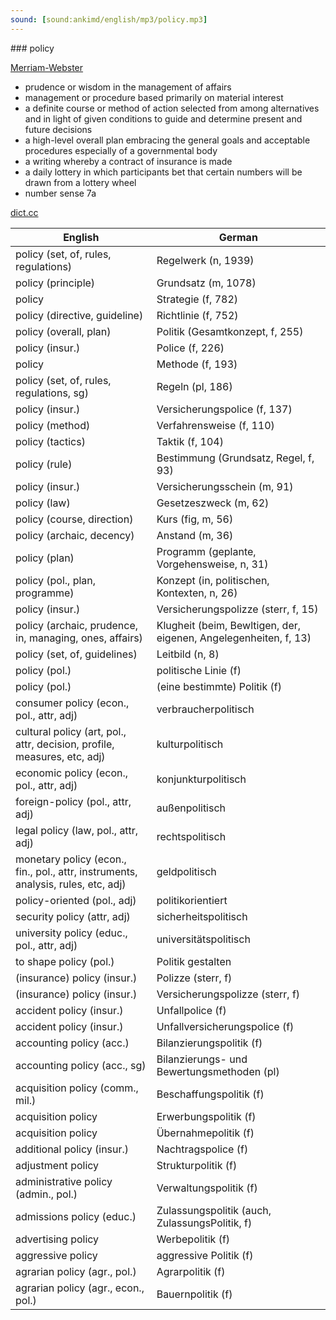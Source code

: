```yaml
---
sound: [sound:ankimd/english/mp3/policy.mp3]
---
```


\### policy

[Merriam-Webster](https://www.merriam-webster.com/dictionary/policy)

- prudence or wisdom in the management of affairs
- management or procedure based primarily on material interest
- a definite course or method of action selected from among alternatives and in light of given conditions to guide and determine present and future decisions
- a high-level overall plan embracing the general goals and acceptable procedures especially of a governmental body
- a writing whereby a contract of insurance is made
- a daily lottery in which participants bet that certain numbers will be drawn from a lottery wheel
- number sense 7a

[dict.cc](https://www.dict.cc/policy)

| English        | German       |
| -------------- | ------------ |
| policy (set, of, rules, regulations) | Regelwerk (n, 1939) |
| policy (principle) | Grundsatz (m, 1078) |
| policy | Strategie (f, 782) |
| policy (directive, guideline) | Richtlinie (f, 752) |
| policy (overall, plan) | Politik (Gesamtkonzept, f, 255) |
| policy (insur.) | Police (f, 226) |
| policy | Methode (f, 193) |
| policy (set, of, rules, regulations, sg) | Regeln (pl, 186) |
| policy (insur.) | Versicherungspolice (f, 137) |
| policy (method) | Verfahrensweise (f, 110) |
| policy (tactics) | Taktik (f, 104) |
| policy (rule) | Bestimmung (Grundsatz, Regel, f, 93) |
| policy (insur.) | Versicherungsschein (m, 91) |
| policy (law) | Gesetzeszweck (m, 62) |
| policy (course, direction) | Kurs (fig, m, 56) |
| policy (archaic, decency) | Anstand (m, 36) |
| policy (plan) | Programm (geplante, Vorgehensweise, n, 31) |
| policy (pol., plan, programme) | Konzept (in, politischen, Kontexten, n, 26) |
| policy (insur.) | Versicherungspolizze (sterr, f, 15) |
| policy (archaic, prudence, in, managing, ones, affairs) | Klugheit (beim, Bewltigen, der, eigenen, Angelegenheiten, f, 13) |
| policy (set, of, guidelines) | Leitbild (n, 8) |
| policy (pol.) | politische Linie (f) |
| policy (pol.) | (eine bestimmte) Politik (f) |
| consumer policy (econ., pol., attr, adj) | verbraucherpolitisch |
| cultural policy (art, pol., attr, decision, profile, measures, etc, adj) | kulturpolitisch |
| economic policy (econ., pol., attr, adj) | konjunkturpolitisch |
| foreign-policy (pol., attr, adj) | außenpolitisch |
| legal policy (law, pol., attr, adj) | rechtspolitisch |
| monetary policy (econ., fin., pol., attr, instruments, analysis, rules, etc, adj) | geldpolitisch |
| policy-oriented (pol., adj) | politikorientiert |
| security policy (attr, adj) | sicherheitspolitisch |
| university policy (educ., pol., attr, adj) | universitätspolitisch |
| to shape policy (pol.) | Politik gestalten |
| (insurance) policy (insur.) | Polizze (sterr, f) |
| (insurance) policy (insur.) | Versicherungspolizze (sterr, f) |
| accident policy (insur.) | Unfallpolice (f) |
| accident policy (insur.) | Unfallversicherungspolice (f) |
| accounting policy (acc.) | Bilanzierungspolitik (f) |
| accounting policy (acc., sg) | Bilanzierungs- und Bewertungsmethoden (pl) |
| acquisition policy (comm., mil.) | Beschaffungspolitik (f) |
| acquisition policy | Erwerbungspolitik (f) |
| acquisition policy | Übernahmepolitik (f) |
| additional policy (insur.) | Nachtragspolice (f) |
| adjustment policy | Strukturpolitik (f) |
| administrative policy (admin., pol.) | Verwaltungspolitik (f) |
| admissions policy (educ.) | Zulassungspolitik (auch, ZulassungsPolitik, f) |
| advertising policy | Werbepolitik (f) |
| aggressive policy | aggressive Politik (f) |
| agrarian policy (agr., pol.) | Agrarpolitik (f) |
| agrarian policy (agr., econ., pol.) | Bauernpolitik (f) |
